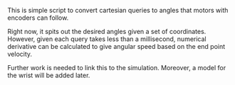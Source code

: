 This is simple script to convert cartesian queries to angles that motors with encoders can follow.

Right now, it spits out the desired angles given a set of coordinates. However, given each query takes less than a millisecond, numerical derivative can be calculated to give angular speed based on the end point velocity.

Further work is needed to link this to the simulation. Moreover, a model for the wrist will be added later.